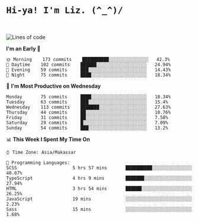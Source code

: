 
# `Hi-ya! I'm Liz. (^_^)/ `

<br>

<!--START_SECTION:waka-->
![Lines of code](https://img.shields.io/badge/From%20Hello%20World%20I%27ve%20Written-23488%20lines%20of%20code-blue)

**I'm an Early 🐤** 

```text
🌞 Morning    173 commits    ██████████░░░░░░░░░░░░░░░   42.3% 
🌆 Daytime    102 commits    ██████░░░░░░░░░░░░░░░░░░░   24.94% 
🌃 Evening    59 commits     ███░░░░░░░░░░░░░░░░░░░░░░   14.43% 
🌙 Night      75 commits     ████░░░░░░░░░░░░░░░░░░░░░   18.34%

```
📅 **I'm Most Productive on Wednesday** 

```text
Monday       75 commits     ████░░░░░░░░░░░░░░░░░░░░░   18.34% 
Tuesday      63 commits     ███░░░░░░░░░░░░░░░░░░░░░░   15.4% 
Wednesday    113 commits    ███████░░░░░░░░░░░░░░░░░░   27.63% 
Thursday     44 commits     ██░░░░░░░░░░░░░░░░░░░░░░░   10.76% 
Friday       31 commits     ██░░░░░░░░░░░░░░░░░░░░░░░   7.58% 
Saturday     29 commits     █░░░░░░░░░░░░░░░░░░░░░░░░   7.09% 
Sunday       54 commits     ███░░░░░░░░░░░░░░░░░░░░░░   13.2%

```


📊 **This Week I Spent My Time On** 

```text
⌚︎ Time Zone: Asia/Makassar

💬 Programming Languages: 
SCSS                     5 hrs 57 mins       ██████████░░░░░░░░░░░░░░░   40.07% 
TypeScript               4 hrs 9 mins        ███████░░░░░░░░░░░░░░░░░░   27.94% 
HTML                     3 hrs 54 mins       ██████░░░░░░░░░░░░░░░░░░░   26.25% 
JavaScript               19 mins             ░░░░░░░░░░░░░░░░░░░░░░░░░   2.23% 
Sass                     15 mins             ░░░░░░░░░░░░░░░░░░░░░░░░░   1.68%

```


<!--END_SECTION:waka-->


